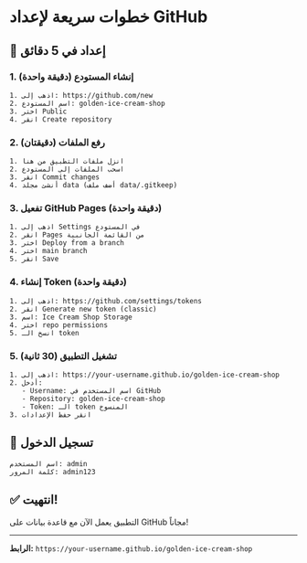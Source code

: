 # خطوات سريعة لإعداد GitHub

## 🚀 **إعداد في 5 دقائق**

### **1. إنشاء المستودع (دقيقة واحدة)**
```
1. اذهب إلى: https://github.com/new
2. اسم المستودع: golden-ice-cream-shop
3. اختر Public
4. انقر Create repository
```

### **2. رفع الملفات (دقيقتان)**
```
1. انزل ملفات التطبيق من هنا
2. اسحب الملفات إلى المستودع
3. انقر Commit changes
4. أنشئ مجلد data (أضف ملف data/.gitkeep)
```

### **3. تفعيل GitHub Pages (دقيقة واحدة)**
```
1. اذهب إلى Settings في المستودع
2. انقر Pages من القائمة الجانبية
3. اختر Deploy from a branch
4. اختر main branch
5. انقر Save
```

### **4. إنشاء Token (دقيقة واحدة)**
```
1. اذهب إلى: https://github.com/settings/tokens
2. انقر Generate new token (classic)
3. اسم: Ice Cream Shop Storage
4. اختر repo permissions
5. انسخ الـ token
```

### **5. تشغيل التطبيق (30 ثانية)**
```
1. اذهب إلى: https://your-username.github.io/golden-ice-cream-shop
2. أدخل:
   - Username: اسم المستخدم في GitHub
   - Repository: golden-ice-cream-shop  
   - Token: الـ token المنسوخ
3. انقر حفظ الإعدادات
```

## 🎯 **تسجيل الدخول**
```
اسم المستخدم: admin
كلمة المرور: admin123
```

## ✅ **انتهيت!**
التطبيق يعمل الآن مع قاعدة بيانات على GitHub مجاناً!

---

**الرابط:** `https://your-username.github.io/golden-ice-cream-shop`